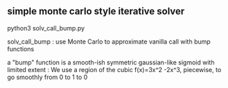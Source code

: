 
## simple monte carlo style iterative solver

python3 solv_call_bump.py

solv_call_bump : use Monte Carlo to approximate vanilla call with bump functions

a "bump" function is a smooth-ish symmetric gaussian-like sigmoid with limited extent : 
  We use a region of the cubic f(x)=3x^2 -2x^3, piecewise, to go smoothly from 0 to 1 to 0 

